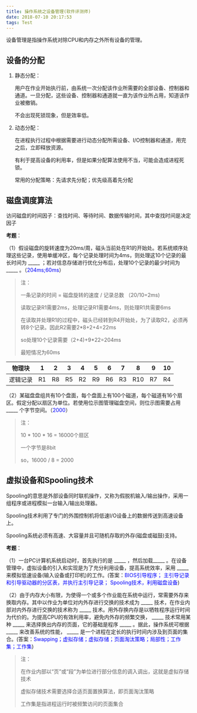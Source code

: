 ```yaml
---
title: 操作系统之设备管理(软件评测师)
date: 2018-07-10 20:17:53
tags: Test
---
```


设备管理是指操作系统对除CPU和内存之外所有设备的管理。

## 设备的分配

1. 静态分配：

   用户在作业开始执行前，由系统一次分配该作业所需要的全部设备、控制器和通道。一旦分配，这些设备、控制器和通道就一直为该作业所占用，知道该作业被撤销。
   
   不会出现死锁现象，但是效率低。
   
2. 动态分配：
   
   在进程执行过程中根据需要进行动态分配所需设备、I/O控制器和通道，用完之后，立即释放资源。
   
   有利于提高设备的利用率，但是如果分配算法使用不当，可能会造成进程死锁。
   
   常用的分配策略：先请求先分配；优先级高着先分配
   
   
## 磁盘调度算法

访问磁盘的时间因子：查找时间、等待时间、数据传输时间，其中查找时间是决定因子

**考题**：

（1）假设磁盘的旋转速度为20ms/周，磁头当前处在R1的开始处。若系统顺序处理这些记录，使用单缓冲区，每个记录处理时间为4ms，则处理这10个记录的最长时间为 \_\_\_\_\_ ；若对信息存储进行优化分布后，处理10个记录的最少时间为 \_\_\_\_\_ 。（<font color=blue>204ms;60ms</font>）

> 注：
> 
> 一条记录的时间 = 磁盘旋转的速度 / 记录总数 （20/10=2ms)
> 
> 读取记录R1需要2ms，处理记录R1需要4ms，则处理R1共需要6ms
> 
> 在读取并处理R1的过程中，磁头已经转到R4开始处，为了读取R2，必须再转8个记录。因此R2需要2*8+2+4=22ms
> 
> so处理10个记录需要（2+4)+9*22=204ms
> 
> 最短情况为60ms


| 物理块  |  1 |  2 |  3 |  4 |  5 |  6 |  7 |  8 |  9 | 10 |
| :---:  |:--:|:--:|:--:|:--:|:--:|:--:|:--:|:--:|:--:|:--:|
| 逻辑记录 | R1 | R8 | R5 | R2 | R9 | R6 | R3 | R10 | R7 | R4 |


（2）某磁盘盘组共有10个盘面，每个盘面上有100个磁道，每个磁道有16个扇区。假定分配以扇区为单位。若使用位示图管理磁盘空间，则位示图需要占用 \_\_\_\_\_ 个字节空间。（<font color=blue>2000</font>）

> 注：
> 
> 10 &#42; 100 &#42; 16 = 16000个扇区
> 
> 一个字节是8bit
> 
> so，16000 / 8 = 2000


## 虚拟设备和Spooling技术

Spooling的意思是外部设备同时联机操作，又称为假脱机输入/输出操作，采用一组程序或进程模拟一台输入/输出处理器。

Spooling技术利用了专门的外围控制机将低速I/O设备上的数据传送到高速设备上。

Spooling系统必须有高速、大容量并且可随机存取的外存(磁盘或磁鼓)支持。

**考题**：

（1）一台PC计算机系统启动时，首先执行的是 \_\_\_\_\_ ，然后加载\_\_\_\_\_ 。在设备管理中，虚拟设备的引入和实现是为了充分利用设备，提高系统效率，采用 \_\_\_\_\_ 来模拟低速设备(输入设备或打印机)的工作。(答案：<font color=blue>BIOS引导程序； 主引导记录和引导驱动器的分区表，并执行主引导记录； Spooling技术，利用磁盘设备</font>)

（2）由于内存大小有限，为使得一个或多个作业能在系统中运行，常需要外存来换取内存。其中以作业为单位对内外存进行交换的技术成为 \_\_\_\_\_ 技术，在作业内部对内外存进行交换的技术称为 \_\_\_\_\_ 技术。用外存换内存是以牺牲程序运行时间为代价的。为提高CPU的有效利用率，避免内外存的频繁交换， \_\_\_\_\_ 技术常用某种 \_\_\_\_\_ 来选择换出内存的页面，它的基础是程序 \_\_\_\_\_ 。据此，操作系统可根据 \_\_\_\_\_ 来改善系统的性能， \_\_\_\_\_ 是一个进程在定长的执行时间内涉及到页面的集合。(答案：<font color=blue>Swapping；虚拟存储；虚拟存储；页面淘汰策略；局部性；工作集；工作集</font>)


> 注：
> 
> 在作业内部以“页”或“段”为单位进行部分信息的调入调出，这就是虚拟存储技术
> 
> 虚拟存储技术需要选择合适页面置换算法，即页面淘汰策略
> 
> 工作集是指进程运行时被频繁访问的页面集合



   